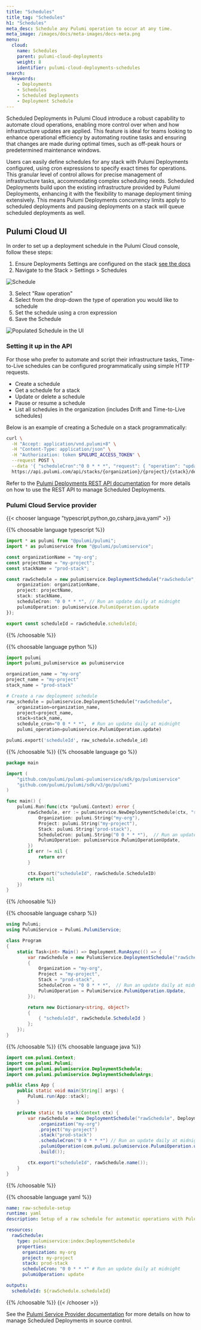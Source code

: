 ```yaml
---
title: "Schedules"
title_tag: "Schedules"
h1: "Schedules"
meta_desc: Schedule any Pulumi operation to occur at any time.
meta_image: /images/docs/meta-images/docs-meta.png
menu:
  cloud:
    name: Schedules
    parent: pulumi-cloud-deployments
    weight: 8
    identifier: pulumi-cloud-deployments-schedules
search:
  keywords:
    - Deployments
    - Schedules
    - Scheduled Deployments
    - Deployment Schedule
---
```


Scheduled Deployments in Pulumi Cloud introduce a robust capability to automate cloud operations, enabling more control over when and how infrastructure updates are applied. This feature is ideal for teams looking to enhance operational efficiency by automating routine tasks and ensuring that changes are made during optimal times, such as off-peak hours or predetermined maintenance windows.

Users can easily define schedules for any stack with Pulumi Deployments configured, using cron expressions to specify exact times for operations. This granular level of control allows for precise management of infrastructure tasks, accommodating complex scheduling needs. Scheduled Deployments build upon the existing infrastructure provided by Pulumi Deployments, enhancing it with the flexibility to manage deployment timing extensively. This means Pulumi Deployments concurrency limits apply to scheduled deployments and pausing deployments on a stack will queue scheduled deployments as well.

## Pulumi Cloud UI

In order to set up a deployment schedule in the Pulumi Cloud console, follow these steps:

<!-- markdownlint-disable ol-prefix -->
1. Ensure Deployments Settings are configured on the stack [see the docs](/docs/pulumi-cloud/deployments/reference)
2. Navigate to the Stack > Settings > Schedules

![Schedule](../schedule.png)

3. Select "Raw operation"
4. Select from the drop-down the type of operation you would like to schedule
5. Set the schedule using a cron expression
6. Save the Schedule
<!-- markdownlint-enable ol-prefix -->
![Populated Schedule in the UI](../raw-schedule.png)

### Setting it up in the API

For those who prefer to automate and script their infrastructure tasks, Time-to-Live schedules can be configured programmatically using simple HTTP requests.

- Create a schedule
- Get a schedule for a stack
- Update or delete a schedule
- Pause or resume a schedule
- List all schedules in the organization (includes Drift and Time-to-Live schedules)

Below is an example of creating a Schedule on a stack programmatically:

```bash
curl \
  -H "Accept: application/vnd.pulumi+8" \
  -H "Content-Type: application/json" \
  -H "Authorization: token $PULUMI_ACCESS_TOKEN" \
  --request POST \
  --data '{ "scheduleCron":"0 0 * * *", "request": { "operation": "update" } }' \
  https://api.pulumi.com/api/stacks/{organization}/{project}/{stack}/deployments/schedules
```

Refer to the [Pulumi Deployments REST API documentation](/docs/pulumi-cloud/deployments/api) for more details on how to use the REST API to manage Scheduled Deployments.

### Pulumi Cloud Service provider

{{< chooser language "typescript,python,go,csharp,java,yaml" >}}

{{% choosable language typescript %}}

```ts
import * as pulumi from "@pulumi/pulumi";
import * as pulumiservice from "@pulumi/pulumiservice";

const organizationName = "my-org";
const projectName = "my-project";
const stackName = "prod-stack";

const rawSchedule = new pulumiservice.DeploymentSchedule("rawSchedule", {
    organization: organizationName,
    project: projectName,
    stack: stackName,
    scheduleCron: "0 0 * * *", // Run an update daily at midnight
    pulumiOperation: pulumiservice.PulumiOperation.update
});

export const scheduleId = rawSchedule.scheduleId;
```

{{% /choosable %}}

{{% choosable language python %}}

```python
import pulumi
import pulumi_pulumiservice as pulumiservice

organization_name = "my-org"
project_name = "my-project"
stack_name = "prod-stack"

# Create a raw deployment schedule
raw_schedule = pulumiservice.DeploymentSchedule("rawSchedule",
    organization=organization_name,
    project=project_name,
    stack=stack_name,
    schedule_cron="0 0 * * *",  # Run an update daily at midnight
    pulumi_operation=pulumiservice.PulumiOperation.update)

pulumi.export('scheduleId', raw_schedule.schedule_id)

```

{{% /choosable %}}
{{% choosable language go %}}

```go
package main

import (
    "github.com/pulumi/pulumi-pulumiservice/sdk/go/pulumiservice"
    "github.com/pulumi/pulumi/sdk/v3/go/pulumi"
)

func main() {
    pulumi.Run(func(ctx *pulumi.Context) error {
        rawSchedule, err := pulumiservice.NewDeploymentSchedule(ctx, "rawSchedule", &pulumiservice.DeploymentScheduleArgs{
            Organization: pulumi.String("my-org"),
            Project: pulumi.String("my-project"),
            Stack: pulumi.String("prod-stack"),
            ScheduleCron: pulumi.String("0 0 * * *"),  // Run an update daily at midnight
            PulumiOperation: pulumiservice.PulumiOperationUpdate,
        })
        if err != nil {
            return err
        }

        ctx.Export("scheduleId", rawSchedule.ScheduleID)
        return nil
    })
}
```

{{% /choosable %}}

{{% choosable language csharp %}}

```csharp
using Pulumi;
using PulumiService = Pulumi.PulumiService;

class Program
{
    static Task<int> Main() => Deployment.RunAsync(() => {
        var rawSchedule = new PulumiService.DeploymentSchedule("rawSchedule", new PulumiService.DeploymentScheduleArgs
        {
            Organization = "my-org",
            Project = "my-project",
            Stack = "prod-stack",
            ScheduleCron = "0 0 * * *",  // Run an update daily at midnight
            PulumiOperation = PulumiService.PulumiOperation.Update,
        });

        return new Dictionary<string, object?>
        {
            { "scheduleId", rawSchedule.ScheduleId }
        };
    });
}

```

{{% /choosable %}}
{{% choosable language java %}}

```java
import com.pulumi.Context;
import com.pulumi.Pulumi;
import com.pulumi.pulumiservice.DeploymentSchedule;
import com.pulumi.pulumiservice.DeploymentScheduleArgs;

public class App {
    public static void main(String[] args) {
        Pulumi.run(App::stack);
    }

    private static to stack(Context ctx) {
        var rawSchedule = new DeploymentSchedule("rawSchedule", DeploymentScheduleArgs.builder()
            .organization("my-org")
            .project("my-project")
            .stack("prod-stack")
            .scheduleCron("0 0 * * *") // Run an update daily at midnight
            .pulumiOperation(com.pulumi.pulumiservice.PulumiOperation.update())
            .build());

        ctx.export("scheduleId", rawSchedule.name());
    }
}
```

{{% /choosable %}}

{{% choosable language yaml %}}

```yaml
name: raw-schedule-setup
runtime: yaml
description: Setup of a raw schedule for automatic operations with Pulumi

resources:
  rawSchedule:
    type: pulumiservice:index:DeploymentSchedule
    properties:
      organization: my-org
      project: my-project
      stack: prod-stack
      scheduleCron: "0 0 * * *" # Run an update daily at midnight
      pulumiOperation: update

outputs:
  scheduleId: ${rawSchedule.scheduleId}

```

{{% /choosable %}}
{{< /chooser >}}

See the [Pulumi Service Provider documentation](/registry/packages/pulumiservice/api-docs/provider) for more details on how to manage Scheduled Deployments in source control.
